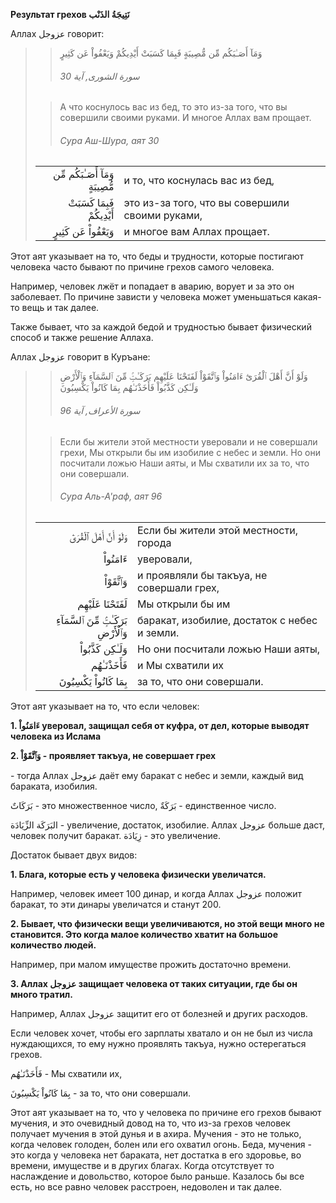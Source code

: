 **Результат грехов نَتِيجَةُ الذَنْب**

Аллах عزوجل говорит:
>> وَمَآ أَصَـٰبَكُم مِّن مُّصِيبَةٍ فَبِمَا كَسَبَتْ أَيْدِيكُمْ وَيَعْفُواْ عَن كَثِيرٍ
>>
>> ###### سورة الشورى, آية 30
>
>> А что коснулось вас из бед, то это из-за того, что вы совершили своими руками. И многое Аллах вам прощает.
>>
>> ###### Сура Аш-Шура, аят 30
>
> |                 |                   |
> | --------------: | :---------------- |
> | وَمَآ أَصَـٰبَكُم مِّن مُّصِيبَةٍ | и то, что коснулась вас из бед, |
> | فَبِمَا كَسَبَتْ أَيْدِيكُمْ | это из-за того, что вы совершили своими руками, |
> | وَيَعْفُواْ عَن كَثِيرٍ | и многое вам Аллах прощает. |


Этот аят указывает на то, что беды и трудности, которые постигают
человека часто бывают по причине грехов самого человека. 

Например, человек лжёт и попадает в аварию, ворует и за это он
заболевает. По причине зависти у человека может уменьшаться какая-то
вещь и так далее. 

Также бывает, что за каждой бедой и трудностью бывает физический способ
и также решение Аллаха. 

Аллах عزوجل говорит в Куръане:
>> وَلَوْ أَنَّ أَهْلَ ٱلْقُرَىٰٓ ءَامَنُواْ وَٱتَّقَوْاْ لَفَتَحْنَا عَلَيْهِم بَرَكَـٰتٍۢ مِّنَ ٱلسَّمَآءِ وَٱلْأَرْضِ وَلَـٰكِن كَذَّبُواْ فَأَخَذْنَـٰهُم بِمَا كَانُواْ يَكْسِبُونَ
>>
>> ###### سورة الأعراف, آية 96
>
>> Если бы жители этой местности уверовали и не совершали грехи, Мы открыли бы им изобилие с небес и земли. Но они посчитали ложью Наши аяты, и Мы схватили их за то, что они совершали.
>>
>> ###### Сура Аль-А&#39;раф, аят 96
>
> |                 |                   |
> | --------------: | :---------------- |
> | وَلَوْ أَنَّ أَهْلَ ٱلْقُرَىٰٓ | Если бы жители этой местности, города |
> | ءَامَنُواْ | уверовали, |
> | وَٱتَّقَوْاْ | и проявляли бы такъуа, не совершали грех, |
> | لَفَتَحْنَا عَلَيْهِم | Мы открыли бы им |
> | بَرَكَـٰتٍۢ مِّنَ ٱلسَّمَآءِ وَٱلْأَرْضِ | баракат, изобилие, достаток с небес и земли. |
> | وَلَـٰكِن كَذَّبُواْ | Но они посчитали ложью Наши аяты, |
> | فَأَخَذْنَـٰهُم | и Мы схватили их |
> | بِمَا كَانُواْ يَكْسِبُونَ | за то, что они совершали. |


Этот аят указывает на то, что если человек:

**1. ءَامَنُواْ уверовал, защищал себя от куфра, от дел, которые выводят
человека из Ислама**

**2. وَٱتَّقَوْاْ - проявляет такъуа, не совершает грех** 

\- тогда Аллах عزوجل даёт ему баракат с небес и земли, каждый вид бараката,
изобилия. 

بَرَكَاتٌ - это множественное число, بَرَكَةٌ - единственное число.

البَرَكَة الزِّيَادَة - увеличение, достаток, изобилие. Аллах عزوجل больше
даст, человек получит баракат. زِيَادَة - это увеличение.

Достаток бывает двух видов:

**1. Блага, которые есть у человека физически увеличатся.**

Например, человек имеет 100 динар, и когда Аллах عزوجل положит баракат, то эти динары
увеличатся и станут 200.

**2. Бывает, что физически вещи увеличиваются, но этой вещи много не
становится. Это когда малое количество хватит на большое количество
людей.**

Например, при малом имуществе прожить достаточно времени.

**3. Аллах عزوجل защищает человека от таких ситуации, где бы он много
тратил.**

Например, Аллах عزوجل защитит его от болезней и других
расходов. 

Если человек хочет, чтобы его зарплаты хватало и он не был из числа
нуждающихся, то ему нужно проявлять такъуа, нужно остерегаться грехов. 

فَأَخَذْنَـٰهُم - Мы схватили их,

بِمَا كَانُواْ يَكْسِبُونَ - за то, что они совершали. 

Этот аят указывает на то, что у человека по причине его грехов бывают
мучения, и это очевидный довод на то, что из-за грехов человек получает
мучения в этой дунья и в ахира. Мучения - это не только, когда человек
голоден, болен или его охватил огонь. Беда, мучения - это когда у
человека нет бараката, нет достатка в его здоровье, во времени,
имуществе и в других благах. Когда отсутствует то наслаждение и
довольство, которое было раньше. Казалось бы все есть, но все равно
человек расстроен, недоволен и так далее. 
